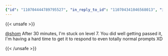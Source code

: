 ```yaml
---
{"id": "110704444789795527", "in_reply_to_id": "110704341046568013", "in_reply_to_account_id": "243697", "sensitive": false, "spoiler_text": "", "visibility": "public", "language": "en", "replies_count": 1, "reblogs_count": 0, "favourites_count": 1, "edited_at": null, "reblog": null, "application": null, "account": {"id": "108219415927856966", "username": "brozek", "acct": "brozek", "display_name": "Brandon Rozek", "url": "https://fosstodon.org/@brozek", "avatar": "https://cdn.fosstodon.org/accounts/avatars/108/219/415/927/856/966/original/bae9f46f23936e79.jpg", "avatar_static": "https://cdn.fosstodon.org/accounts/avatars/108/219/415/927/856/966/original/bae9f46f23936e79.jpg", "header": "https://fosstodon.org/headers/original/missing.png", "header_static": "https://fosstodon.org/headers/original/missing.png", "noindex": true, "roles": []}, "media_attachments": [], "mentions": [{"id": "243697", "username": "shom", "url": "https://fosstodon.org/@shom", "acct": "shom"}], "tags": [], "emojis": [], "card": null, "poll": null, "syndication": "https://fosstodon.org/@brozek/110704444789795527", "date": "2023-07-13T02:36:11.332Z"}
---
```

{{< unsafe >}}
<p><span class="h-card"><a href="https://fosstodon.org/@shom" class="u-url mention">@<span>shom</span></a></span> After 30 minutes, I&#39;m stuck on level 7. You did well getting passed it, I&#39;m having a hard time to get it to respond to even totally normal prompts XD</p>
{{< /unsafe >}}
